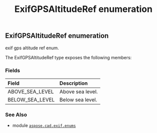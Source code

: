 ﻿---
title: ExifGPSAltitudeRef enumeration
second_title: Aspose.CAD for Python via .NET API References
description: 
type: docs
weight: 80
url: /aspose.cad.exif.enums/exifgpsaltituderef/
is_root: false
---

## ExifGPSAltitudeRef enumeration

exif gps altitude ref enum.



The ExifGPSAltitudeRef type exposes the following members:

### Fields
| Field | Description |
| :- | :- |
| ABOVE_SEA_LEVEL | Above sea level. |
| BELOW_SEA_LEVEL | Below sea level. |



### See Also
* module [`aspose.cad.exif.enums`](..)
